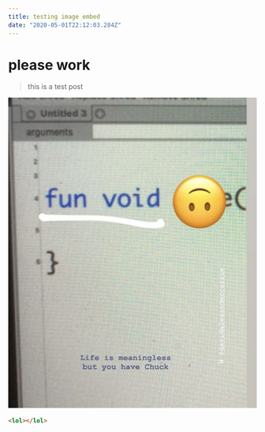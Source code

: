 ```yaml
---
title: testing image embed
date: "2020-05-01T22:12:03.284Z"
---
```


# please work

> this is a test post

![Test](./test.png)

```html
<lol></lol>
```
